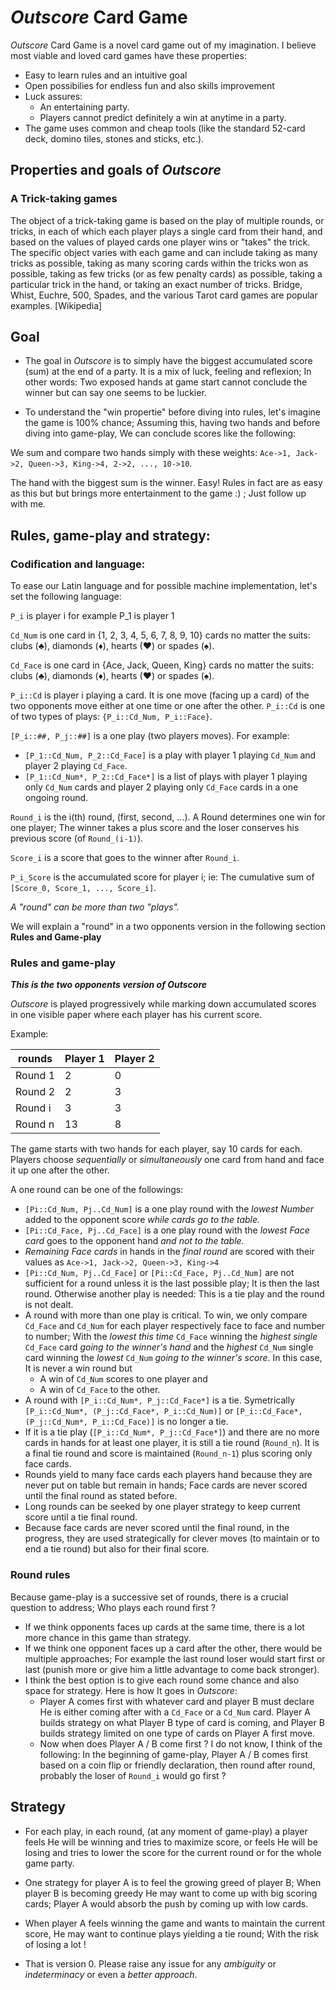 # *Outscore* Card Game

*Outscore* Card Game is a novel card game out of my imagination. I believe most viable and loved card games have these properties:

- Easy to learn rules and an intuitive goal
- Open possibilies for endless fun and also skills improvement 
- Luck assures: 
    - An entertaining party.
    - Players cannot predict definitely a win at anytime in a party.
- The game uses common and cheap tools (like the standard 52-card deck, domino tiles, stones and sticks, etc.).

## Properties and goals of *Outscore*

### A Trick-taking games

The object of a trick-taking game is based on the play of multiple rounds, or tricks, in each of which each player plays a single card from their hand, and based on the values of played cards one player wins or "takes" the trick. The specific object varies with each game and can include taking as many tricks as possible, taking as many scoring cards within the tricks won as possible, taking as few tricks (or as few penalty cards) as possible, taking a particular trick in the hand, or taking an exact number of tricks. Bridge, Whist, Euchre, 500, Spades, and the various Tarot card games are popular examples. [Wikipedia]

## Goal

- The goal in *Outscore* is to simply have the biggest accumulated score (sum) at the end of a party. It is a mix of luck, feeling and reflexion; In other words: Two exposed hands at game start cannot conclude the winner but can say one seems to be luckier.

- To understand the "win propertie" before diving into rules, let's imagine the game is 100% chance; Assuming this, having two hands and before diving into game-play, We can conclude scores like the following:

We sum and compare two hands simply with these weights: `Ace->1, Jack->2, Queen->3, King->4, 2->2, ..., 10->10`.

The hand with the biggest sum is the winner. Easy! Rules in fact are as easy as this but but brings more entertainment to the game :) ; Just follow up with me.

## Rules, game-play and strategy:

### Codification and language:

To ease our Latin language and for possible machine implementation, let's set the following language:

`P_i` is player i for example P_1 is player 1

`Cd_Num` is one card in {1, 2, 3, 4, 5, 6, 7, 8, 9, 10} cards no matter the suits: clubs (♣), diamonds (♦), hearts (♥) or spades (♠).

`Cd_Face` is one card in {Ace, Jack, Queen, King} cards no matter the suits: clubs (♣), diamonds (♦), hearts (♥) or spades (♠).

`P_i::Cd` is player i playing a card. It is one move (facing up a card) of the two opponents move either at one time or one after the other.
`P_i::Cd` is one of two types of plays: `{P_i::Cd_Num, P_i::Face}`.

`[P_i::##, P_j::##]` is a one play (two players moves). For example: 
- `[P_1::Cd_Num, P_2::Cd_Face]` is a play with player 1 playing `Cd_Num` and player 2 playing `Cd_Face`.
- `[P_1::Cd_Num*, P_2::Cd_Face*]` is a list of plays with player 1 playing only `Cd_Num` cards and player 2 playing only `Cd_Face` cards in a one ongoing round.

`Round_i` is the i(th) round, (first, second, ...). A Round determines one win for one player; The winner takes a plus score and the loser conserves his previous score (of `Round_(i-1)`).

`Score_i` is a score that goes to the winner after `Round_i`.

`P_i_Score` is the accumulated score for player i; ie: The cumulative sum of `[Score_0, Score_1, ..., Score_i]`.

*A "round" can be more than two "plays".*

We will explain a "round" in a two opponents version in the following section **Rules and Game-play**

### Rules and game-play

***This is the two opponents version of Outscore***

*Outscore* is played progressively while marking down accumulated scores in one visible paper where each player has his current score. 

Example:

| rounds  | Player 1 | Player 2 |
|---------|----------|----------|
| Round 1 | 2        | 0        |
| Round 2 | 2        | 3        |
| Round i | 3        | 3        |
| Round n | 13       | 8        |


The game starts with two hands for each player, say 10 cards for each. Players choose *sequentially* or *simultaneously* one card from hand and face it up one after the other.

A one round can be one of the followings:

- `[Pi::Cd_Num, Pj..Cd_Num]` is a one play round with the *lowest Number* added to the opponent score *while cards go to the table.*
- `[Pi::Cd_Face, Pj..Cd_Face]` is a one play round with the *lowest Face card* goes to the opponent hand *and not to the table.*
- *Remaining Face cards* in hands in the *final round* are scored with their values as `Ace->1, Jack->2, Queen->3, King->4`
- `[Pi::Cd_Num, Pj..Cd_Face]` or `[Pi::Cd_Face, Pj..Cd_Num]` are not sufficient for a round unless it is the last possible play; It is then the last round. Otherwise another play is needed: This is a tie play and the round is not dealt.
- A round with more than one play is critical. To win, we only compare `Cd_Face` and `Cd_Num` for each player respectively face to face and number to number; With the *lowest this time* `Cd_Face` winning the *highest single*  `Cd_Face` card *going to the winner's hand* and the *highest* `Cd_Num` single card winning the *lowest* `Cd_Num` *going to the winner's score*. In this case, It is never a win round but 
    - A win of `Cd_Num` scores to one player and 
    - A win of `Cd_Face` to the other.
- A round with `[P_i::Cd_Num*, P_j::Cd_Face*]` is a tie. Symetrically `[P_i::Cd_Num*, (P_j::Cd_Face*, P_i::Cd_Num)]` or `[P_i::Cd_Face*, (P_j::Cd_Num*, P_i::Cd_Face)]` is no longer a tie.
- If it is a tie play (`[P_i::Cd_Num*, P_j::Cd_Face*]`) and there are no more cards in hands for at least one player, it is still a tie round (`Round_n`). It is a final tie round and score is maintained (`Round_n-1`) plus scoring only face cards.
- Rounds yield to many face cards each players hand because they are never put on table but remain in hands; Face cards are never scored until the final round as stated before. 
- Long rounds can be seeked by one player strategy to keep current score until a tie final round.
- Because face cards are never scored until the final round, in the progress, they are used strategically for clever moves (to maintain or to end a tie round) but also for their final score.

### Round rules

Because game-play is a successive set of rounds, there is a crucial question to address; Who plays each round first ?

- If we think opponents faces up cards at the same time, there is a lot more chance in this game than strategy.
- If we think one opponent faces up a card after the other, there would be multiple approaches; For example the last round loser would start first or last (punish more or give him a little advantage to come back stronger).
- I think the best option is to give each round some chance and also space for strategy. Here is how It goes in *Outscore*:
    - Player A comes first with whatever card and player B must declare He is either coming after with a `Cd_Face` or a `Cd_Num` card. Player A builds strategy on what Player B type of card is coming, and Player B builds strategy limited on one type of cards on Player A first move.
    - Now when does Player A / B come first ? I do not know, I think of the following: In the beginning of game-play, Player A / B comes first based on a coin flip or friendly declaration, then round after round, probably the loser of `Round_i` would go first ? 

## Strategy

 - For each play, in each round, (at any moment of game-play) a player feels He will be winning and tries to maximize score, or feels He will be losing and tries to lower the score for the current round or for the whole game party.
 - One strategy for player A is to feel the growing greed of player B; When player B is becoming greedy He may want to come up with big scoring cards; Player A would absorb the push by coming up with low cards.
 - When player A feels winning the game and wants to maintain the current score, He may want to continue plays yielding a tie round; With the risk of losing a lot !

- That is version 0. Please raise any issue for any *ambiguity* or *indeterminacy* or even a *better approach*.
